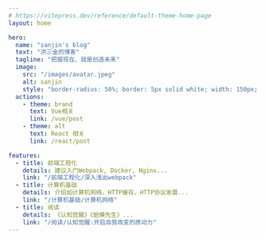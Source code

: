 ```yaml
---
# https://vitepress.dev/reference/default-theme-home-page
layout: home

hero:
  name: "sanjin's blog"
  text: "洪三金的博客"
  tagline: "把握现在、就是创造未来"
  image:
    src: "/images/avatar.jpeg"
    alt: sanjin
    style: "border-radius: 50%; border: 5px solid white; width: 150px; height: 150px;"
  actions:
    - theme: brand
      text: Vue相关
      link: /vue/post
    - theme: alt
      text: React 相关
      link: /react/post

features:
  - title: 前端工程化
    details: 建议入门Webpack, Docker, Nginx...
    link: "/前端工程化/深入浅出webpack"
  - title: 计算机基础
    details: 介绍如计算机网络，HTTP缓存，HTTP协议发展...
    link: "/计算机基础/计算机网络"
  - title: 阅读
    details: 《认知觉醒》《蛤蟆先生》...
    link: "/阅读/认知觉醒:开启自我改变的原动力"
---
```


